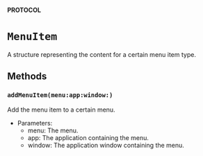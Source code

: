 **PROTOCOL**

# `MenuItem`

A structure representing the content for a certain menu item type.

## Methods
### `addMenuItem(menu:app:window:)`

Add the menu item to a certain menu.
- Parameters:
  - menu: The menu.
  - app: The application containing the menu.
  - window: The application window containing the menu.
